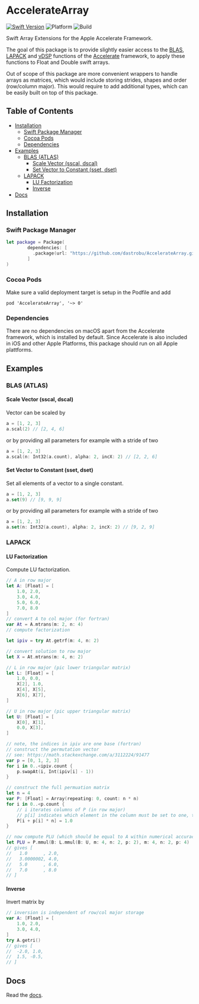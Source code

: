 # AccelerateArray

[![Swift Version](https://img.shields.io/badge/swift-5.9-blue.svg)](https://swift.org)
![Platform](https://img.shields.io/badge/platform-macOS-lightgray.svg)
![Build](https://github.com/dastrobu/AccelerateArray/actions/workflows/ci.yaml/badge.svg)

Swift Array Extensions for the Apple Accelerate Framework. 

The goal of this package is to provide slightly easier access to the [BLAS](http://www.netlib.org/blas/), 
[LAPACK](http://www.netlib.org/lapack/) and [vDSP](https://developer.apple.com/documentation/accelerate/vdsp) functions
of the [Accelerate](https://developer.apple.com/documentation/accelerate) framework, 
to apply these functions to Float and Double swift arrays. 

Out of scope of this package are more convenient wrappers to handle arrays as matrices, which 
would include storing strides, shapes and order (row/column major). This would require to add 
additional types, which can be easily built on top of this package. 


<!-- START doctoc generated TOC please keep comment here to allow auto update -->
<!-- DON'T EDIT THIS SECTION, INSTEAD RE-RUN doctoc TO UPDATE -->
## Table of Contents

- [Installation](#installation)
  - [Swift Package Manager](#swift-package-manager)
  - [Cocoa Pods](#cocoa-pods)
  - [Dependencies](#dependencies)
- [Examples](#examples)
  - [BLAS (ATLAS)](#blas-atlas)
    - [Scale Vector (sscal, dscal)](#scale-vector-sscal-dscal)
    - [Set Vector to Constant (sset, dset)](#set-vector-to-constant-sset-dset)
  - [LAPACK](#lapack)
    - [LU Factorization](#lu-factorization)
    - [Inverse](#inverse)
- [Docs](#docs)

<!-- END doctoc generated TOC please keep comment here to allow auto update -->
     
## Installation

### Swift Package Manager

```swift
let package = Package(
        dependencies: [
          .package(url: "https://github.com/dastrobu/AccelerateArray.git", from: "0.5.0"),
        ]
)
```
        
### Cocoa Pods

Make sure a valid deployment target is setup in the Podfile and add

    pod 'AccelerateArray', '~> 0'
    
### Dependencies

There are no dependencies on macOS apart from the Accelerate framework, which is installed by default.
Since Accelerate is also included in iOS and other Apple Platforms, this package should run on all Apple plattforms.

## Examples

### BLAS (ATLAS)

#### Scale Vector (sscal, dscal)

Vector can be scaled by
```swift
a = [1, 2, 3]
a.scal(2) // [2, 4, 6]
```
or by providing all parameters for example with a stride of two
```swift
a = [1, 2, 3]
a.scal(n: Int32(a.count), alpha: 2, incX: 2) // [2, 2, 6]
```

#### Set Vector to Constant (sset, dset)

Set all elements of a vector to a single constant.
```swift
a = [1, 2, 3]
a.set(9) // [9, 9, 9]
```
or by providing all parameters for example with a stride of two
```swift
a = [1, 2, 3]
a.set(n: Int32(a.count), alpha: 2, incX: 2) // [9, 2, 9]
```

### LAPACK

#### LU Factorization 

Compute LU factorization.

```swift
// A in row major
let A: [Float] = [
    1.0, 2.0,
    3.0, 4.0,
    5.0, 6.0,
    7.0, 8.0
]
// convert A to col major (for fortran)
var At = A.mtrans(m: 2, n: 4)
// compute factorization

let ipiv = try At.getrf(m: 4, n: 2)

// convert solution to row major
let X = At.mtrans(m: 4, n: 2)

// L in row major (pic lower triangular matrix)
let L: [Float] = [
    1.0, 0.0,
    X[2], 1.0,
    X[4], X[5],
    X[6], X[7],
]

// U in row major (pic upper triangular matrix)
let U: [Float] = [
    X[0], X[1],
    0.0, X[3],
]

// note, the indices in ipiv are one base (fortran)
// construct the permutation vector
// see: https://math.stackexchange.com/a/3112224/91477
var p = [0, 1, 2, 3]
for i in 0..<ipiv.count {
    p.swapAt(i, Int(ipiv[i] - 1))
}

// construct the full permuation matrix
let n = 4
var P: [Float] = Array(repeating: 0, count: n * n)
for i in 0..<p.count {
    // i iterates columns of P (in row major)
    // p[i] indicates which element in the column must be set to one, to create the permutation matrix
    P[i + p[i] * n] = 1.0
}

// now compute PLU (which should be equal to A within numerical accuracy)
let PLU = P.mmul(B: L.mmul(B: U, m: 4, n: 2, p: 2), m: 4, n: 2, p: 4)
// gives [
//   1.0      , 2.0,
//   3.0000002, 4.0,
//   5.0      , 6.0,
//   7.0      , 8.0
// ]
```

#### Inverse

Invert matrix by 
```swift
// inversion is independent of row/col major storage
var A: [Float] = [
    1.0, 2.0,
    3.0, 4.0,
]
try A.getri()
// gives [
//  -2.0, 1.0,
//  1.5, -0.5,
// ]
```

## Docs

Read the [docs](https://dastrobu.github.io/AccelerateArray/documentation/acceleratearray/swift/array). 

